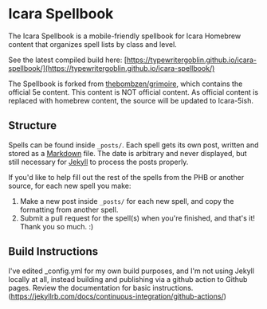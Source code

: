 # Icara Spellbook

The Icara Spellbook is a mobile-friendly spellbook for Icara Homebrew content that organizes spell lists by class and level.

See the latest compiled build here: [https://typewritergoblin.github.io/icara-spellbook/](https://typewritergoblin.github.io/icara-spellbook/)

The Spellbook is forked from [thebombzen/grimoire](https://github.com/thebombzen/grimoire/), which contains the official 5e content. This content is NOT official content. As official content is replaced with homebrew content, the source will be updated to Icara-5ish.

## Structure
Spells can be found inside `_posts/`. Each spell gets its own post, written and stored as a [Markdown](https://daringfireball.net/projects/markdown/basics) file. The date is arbitrary and never displayed, but still necessary for [Jekyll](https://jekyllrb.com) to process the posts properly.

If you'd like to help fill out the rest of the spells from the PHB or another source, for each new spell you make:

1. Make a new post inside `_posts/` for each new spell, and copy the formatting from another spell.
2. Submit a pull request for the spell(s) when you're finished, and that's it! Thank you so much. :)

## Build Instructions
I've edited _config.yml for my own build purposes, and I'm not using Jekyll locally at all, instead building and publishing via a github action to Github pages. Review the documentation for basic instructions. (https://jekyllrb.com/docs/continuous-integration/github-actions/)
